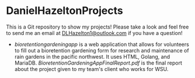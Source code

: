 # DanielHazeltonProjects
This is a Git repository to show my projects! Please take a look and feel free to send me an email at DLHazelton1@outlook.com if you have a question!

- *bioretentiongardeningapp* is a web application that allows for volunteers to fill out a bioretention gardening form for research and maintenance of rain gardens in the pacific northwest. It uses HTML, Golang, and MariaDB. *BioretentionGardeningAppFinalReport.pdf* is the final report about the project given to my team's client who works for WSU.


